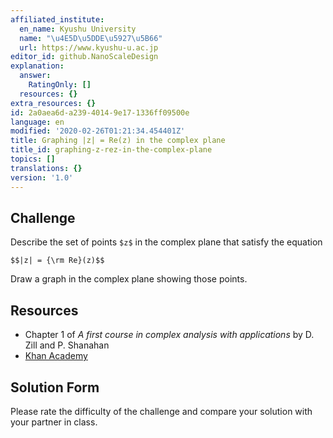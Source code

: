 ```yaml
---
affiliated_institute:
  en_name: Kyushu University
  name: "\u4E5D\u5DDE\u5927\u5B66"
  url: https://www.kyushu-u.ac.jp
editor_id: github.NanoScaleDesign
explanation:
  answer:
    RatingOnly: []
  resources: {}
extra_resources: {}
id: 2a0aea6d-a239-4014-9e17-1336ff09500e
language: en
modified: '2020-02-26T01:21:34.454401Z'
title: Graphing |z| = Re(z) in the complex plane
title_id: graphing-z-rez-in-the-complex-plane
topics: []
translations: {}
version: '1.0'
---
```


## Challenge
Describe the set of points `$z$` in the complex plane that satisfy the equation

`$$|z| = {\rm Re}(z)$$`

Draw a graph in the complex plane showing those points.

## Resources
- Chapter 1 of *A first course in complex analysis with applications* by D. Zill and P. Shanahan
- [Khan Academy](https://www.khanacademy.org/math/precalculus/imaginary-and-complex-numbers#the-complex-plane)

## Solution Form
Please rate the difficulty of the challenge and compare your solution with your partner in class.
